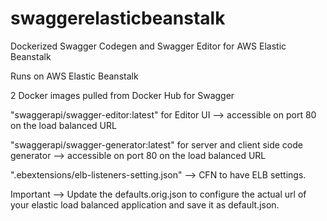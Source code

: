 # swaggerelasticbeanstalk
Dockerized Swagger Codegen and Swagger Editor for AWS Elastic Beanstalk 

Runs on AWS Elastic Beanstalk

2 Docker images pulled from Docker Hub for Swagger

"swaggerapi/swagger-editor:latest" for Editor UI --> accessible on port 80 on the load balanced URL

"swaggerapi/swagger-generator:latest" for server and client side code generator --> accessible on port 80 on the load balanced URL

".ebextensions/elb-listeners-setting.json" --> CFN to have ELB settings. 

Important --> Update the defaults.orig.json to configure the actual url of your elastic load balanced application and save it as default.json.
